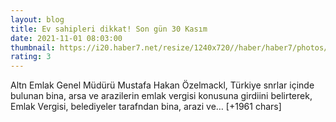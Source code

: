 ```yaml
--- 
layout: blog
title: Ev sahipleri dikkat! Son gün 30 Kasım
date: 2021-11-01 08:03:00
thumbnail: https://i20.haber7.net/resize/1240x720//haber/haber7/photos/2020/53/hIBqi_1609241315_6109.jpg
rating: 3
---
```

Altn Emlak Genel Müdürü Mustafa Hakan Özelmackl, Türkiye snrlar içinde bulunan bina, arsa ve arazilerin emlak vergisi konusuna girdiini belirterek, Emlak Vergisi, belediyeler tarafndan bina, arazi ve… [+1961 chars]